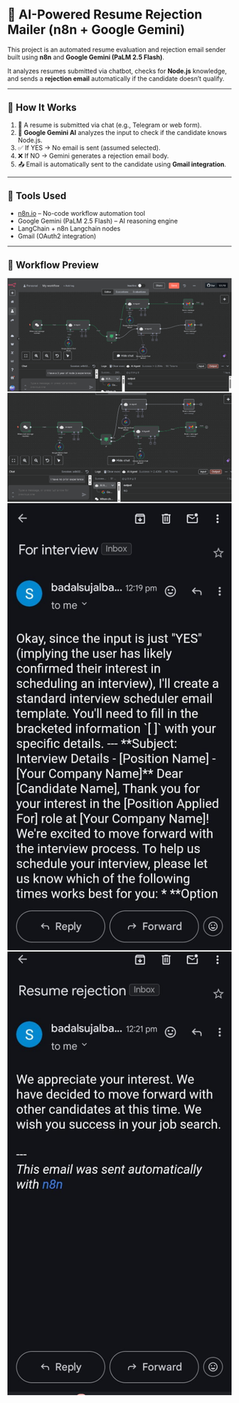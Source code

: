 # 🤖 AI-Powered Resume Rejection Mailer (n8n + Google Gemini)

This project is an automated resume evaluation and rejection email sender built using **n8n** and **Google Gemini (PaLM 2.5 Flash)**.

It analyzes resumes submitted via chatbot, checks for **Node.js** knowledge, and sends a **rejection email** automatically if the candidate doesn’t qualify.

---

## 🧠 How It Works

1. 📩 A resume is submitted via chat (e.g., Telegram or web form).
2. 🧠 **Google Gemini AI** analyzes the input to check if the candidate knows Node.js.
3. ✅ If YES → No email is sent (assumed selected).
4. ❌ If NO → Gemini generates a rejection email body.
5. 📤 Email is automatically sent to the candidate using **Gmail integration**.

---

## 🔗 Tools Used

- [n8n.io](https://n8n.io) – No-code workflow automation tool
- Google Gemini (PaLM 2.5 Flash) – AI reasoning engine
- LangChain + n8n Langchain nodes
- Gmail (OAuth2 integration)

---

## 📸 Workflow Preview

![workflowOfSelection](screenshots/workflowOfSelection.png)
![workflowOfRejection](screenshots/workflowOfRejection.png)
![Interviewmail](screenshots/Interviewmail.jpg)
![Rejectionmail](screenshots/Rejectionmail.jpg)
